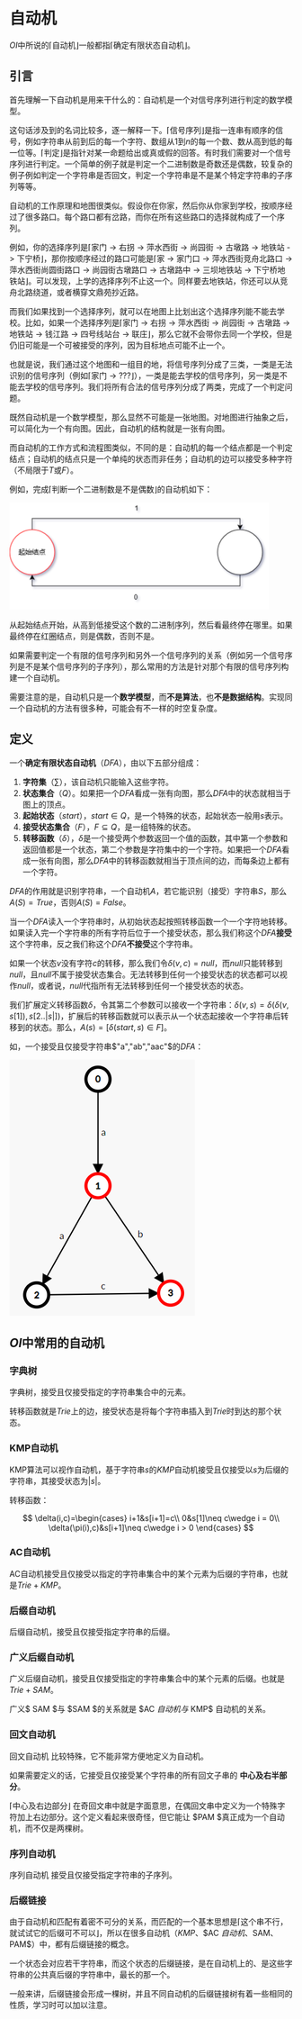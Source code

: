 # 自动机

$OI$中所说的$\lceil$自动机$\rfloor$一般都指$\lceil$确定有限状态自动机$\rfloor$。

## 引言

首先理解一下自动机是用来干什么的：自动机是一个对信号序列进行判定的数学模型。

这句话涉及到的名词比较多，逐一解释一下。$\lceil$信号序列$\rfloor$是指一连串有顺序的信号，例如字符串从前到后的每一个字符、数组从$1$到$n$的每一个数、数从高到低的每一位等。$\lceil$判定$\rfloor$是指针对某一命题给出或真或假的回答。有时我们需要对一个信号序列进行判定。一个简单的例子就是判定一个二进制数是奇数还是偶数，较复杂的例子例如判定一个字符串是否回文，判定一个字符串是不是某个特定字符串的子序列等等。

自动机的工作原理和地图很类似。假设你在你家，然后你从你家到学校，按顺序经过了很多路口。每个路口都有岔路，而你在所有这些路口的选择就构成了一个序列。

例如，你的选择序列是$\lceil$家门 -> 右拐 -> 萍水西街 -> 尚园街 -> 古墩路 -> 地铁站 -> 下宁桥$\rfloor$，那你按顺序经过的路口可能是$\lceil$家 -> 家门口 -> 萍水西街竞舟北路口 -> 萍水西街尚圆街路口 -> 尚园街古墩路口 -> 古墩路中 -> 三坝地铁站 -> 下宁桥地铁站$\rfloor$。可以发现，上学的选择序列不止这一个。同样要去地铁站，你还可以从竞舟北路绕道，或者横穿文鼎苑抄近路。

而我们如果找到一个选择序列，就可以在地图上比划出这个选择序列能不能去学校。比如，如果一个选择序列是$\lceil$家门 -> 右拐 -> 萍水西街 -> 尚园街 -> 古墩路 -> 地铁站 -> 钱江路 -> 四号线站台 -> 联庄$\rfloor$，那么它就不会带你去同一个学校，但是仍旧可能是一个可被接受的序列，因为目标地点可能不止一个。

也就是说，我们通过这个地图和一组目的地，将信号序列分成了三类，一类是无法识别的信号序列（例如$\lceil$家门 -> ???$\rfloor$），一类是能去学校的信号序列，另一类是不能去学校的信号序列。我们将所有合法的信号序列分成了两类，完成了一个判定问题。

既然自动机是一个数学模型，那么显然不可能是一张地图。对地图进行抽象之后，可以简化为一个有向图。因此，自动机的结构就是一张有向图。

而自动机的工作方式和流程图类似，不同的是：自动机的每一个结点都是一个判定结点；自动机的结点只是一个单纯的状态而非任务；自动机的边可以接受多种字符（不局限于$T$或$F$）。

例如，完成$\lceil$判断一个二进制数是不是偶数$\rfloor$的自动机如下：

![alt text](image.png)

从起始结点开始，从高到低接受这个数的二进制序列，然后看最终停在哪里。如果最终停在红圈结点，则是偶数，否则不是。

如果需要判定一个有限的信号序列和另外一个信号序列的关系（例如另一个信号序列是不是某个信号序列的子序列），那么常用的方法是针对那个有限的信号序列构建一个自动机。

需要注意的是，自动机只是一个**数学模型**，而**不是算法**，也**不是数据结构**。实现同一个自动机的方法有很多种，可能会有不一样的时空复杂度。

## 定义

一个**确定有限状态自动机**（$DFA$），由以下五部分组成：
1. **字符集**（$\sum$），该自动机只能输入这些字符。
2. **状态集合**（$Q$）。如果把一个$DFA$看成一张有向图，那么$DFA$中的状态就相当于图上的顶点。
3. **起始状态**（$start$），$start\in Q$，是一个特殊的状态，起始状态一般用$s$表示。
4. **接受状态集合**（$F$），$F\subseteq Q$，是一组特殊的状态。
5. **转移函数**（$\delta$），$\delta$是一个接受两个参数返回一个值的函数，其中第一个参数和返回值都是一个状态，第二个参数是字符集中的一个字符。如果把一个$DFA$看成一张有向图，那么$DFA$中的转移函数就相当于顶点间的边，而每条边上都有一个字符。

$DFA$的作用就是识别字符串，一个自动机$A$，若它能识别（接受）字符串$S$，那么$A(S)=True$，否则$A(S)=False$。

当一个$DFA$读入一个字符串时，从初始状态起按照转移函数一个一个字符地转移。如果读入完一个字符串的所有字符后位于一个接受状态，那么我们称这个$DFA$**接受**这个字符串，反之我们称这个$DFA$**不接受**这个字符串。

如果一个状态$v$没有字符$c$的转移，那么我们令$\delta(v,c)=null$，而$null$只能转移到$null$，且$null$不属于接受状态集合。无法转移到任何一个接受状态的状态都可以视作$null$，或者说，$null$代指所有无法转移到任何一个接受状态的状态。

我们扩展定义转移函数$\delta$，令其第二个参数可以接收一个字符串：$\delta(v,s)=\delta(\delta(v,s[1]),s[2..|s|])$，扩展后的转移函数就可以表示从一个状态起接收一个字符串后转移到的状态。那么，$A(s)=[\delta(start,s)\in F]$。

如，一个接受且仅接受字符串$"a","ab","aac"$的$DFA$：

![alt text](image-1.png)

## $OI$中常用的自动机

### 字典树

字典树，接受且仅接受指定的字符串集合中的元素。

转移函数就是$Trie$上的边，接受状态是将每个字符串插入到$Trie$时到达的那个状态。

### KMP自动机

KMP算法可以视作自动机，基于字符串$s$的$KMP$自动机接受且仅接受以$s$为后缀的字符串，其接受状态为$|s|$。

转移函数：

$$
\delta(i,c)=\begin{cases}
i+1&s[i+1]=c\\
0&s[1]\neq c\wedge i = 0\\
\delta(\pi(i),c)&s[i+1]\neq c\wedge i > 0
\end{cases}
$$

### AC自动机

AC自动机接受且仅接受以指定的字符串集合中的某个元素为后缀的字符串，也就是$Trie+KMP$。

### 后缀自动机

后缀自动机，接受且仅接受指定字符串的后缀。

### 广义后缀自动机

广义后缀自动机，接受且仅接受指定的字符串集合中的某个元素的后缀。也就是 $Trie + SAM$。

广义$ SAM $与 $SAM $的关系就是 $AC $自动机与$ KMP$ 自动机的关系。

### 回文自动机

回文自动机 比较特殊，它不能非常方便地定义为自动机。

如果需要定义的话，它接受且仅接受某个字符串的所有回文子串的 **中心及右半部分**。

$\lceil$中心及右边部分$\rfloor$ 在奇回文串中就是字面意思，在偶回文串中定义为一个特殊字符加上右边部分。这个定义看起来很奇怪，但它能让 $PAM $真正成为一个自动机，而不仅是两棵树。

### 序列自动机

序列自动机 接受且仅接受指定字符串的子序列。

### 后缀链接

由于自动机和匹配有着密不可分的关系，而匹配的一个基本思想是$\lceil$这个串不行，就试试它的后缀可不可以$\rfloor$，所以在很多自动机（$KMP$、$AC $自动机、$SAM$、$PAM$）中，都有后缀链接的概念。

一个状态会对应若干字符串，而这个状态的后缀链接，是在自动机上的、是这些字符串的公共真后缀的字符串中，最长的那一个。

一般来讲，后缀链接会形成一棵树，并且不同自动机的后缀链接树有着一些相同的性质，学习时可以加以注意。





